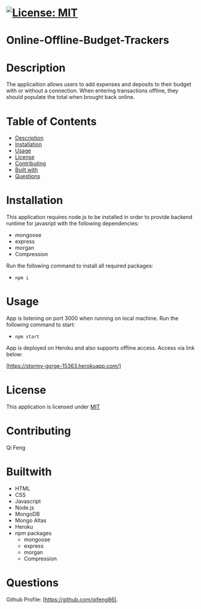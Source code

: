 # [![License: MIT](https://img.shields.io/badge/License-MIT-yellow.svg)](https://opensource.org/licenses/MIT)

# Online-Offline-Budget-Trackers

# Description

The applicaition allows users to add expenses and deposits to their budget with or without a connection. When entering transactions offline, they should populate the total when brought back online.

# Table of Contents
* [Description](#description)
* [Installation](#installation)
* [Usage](#usage)
* [License](#license)
* [Contributing](#contribute)
* [Built with](#Builtwith)
* [Questions](#questions)

# Installation

This application requires node.js to be installed in order to provide backend runtime for javasript with the following dependencies:

- mongoose
- express
- morgan
- Compression

Run the following command to install all required packages:

- `npm i`

# Usage

App is listening on port 3000 when running on local machine. Run the following command to start:

- `npm start`

App is deployed on Heroku and also supports offline access. Access via link below:

[https://stormy-gorge-15363.herokuapp.com/]

# License

This application is licensed under [MIT](https://github.com/qifeng86/qifeng-EmployeeSummary/blob/main/LICENSE)

# Contributing

Qi Feng

# Builtwith
- HTML
- CSS
- Javascript
- Node.js
- MongoDB
- Mongo Altas
- Heroku
- npm packages
   - mongoose
   - express
   - morgan
   - Compression  
  
# Questions

Github Profile: [https://github.com/qifeng86].
